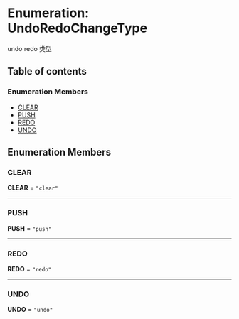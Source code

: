 # Enumeration: UndoRedoChangeType

undo redo 类型

## Table of contents

### Enumeration Members

* [CLEAR](/en/auto-docs/free-history-plugin/enums/UndoRedoChangeType.md#clear)
* [PUSH](/en/auto-docs/free-history-plugin/enums/UndoRedoChangeType.md#push)
* [REDO](/en/auto-docs/free-history-plugin/enums/UndoRedoChangeType.md#redo)
* [UNDO](/en/auto-docs/free-history-plugin/enums/UndoRedoChangeType.md#undo)

## Enumeration Members

### CLEAR

**CLEAR** = `"clear"`

***

### PUSH

**PUSH** = `"push"`

***

### REDO

**REDO** = `"redo"`

***

### UNDO

**UNDO** = `"undo"`

